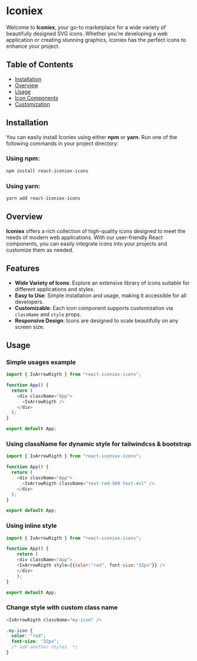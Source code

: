 # Iconiex

Welcome to **Iconiex**, your go-to marketplace for a wide variety of beautifully designed SVG icons. Whether you're developing a web application or creating stunning graphics, Iconiex has the perfect icons to enhance your project.

## Table of Contents

- [Installation](#installation)
- [Overview](#overview)
- [Usage](#usage)
- [Icon Components](#icon-components)
- [Customization](#customization)

## Installation

You can easily install Iconiex using either **npm** or **yarn**. Run one of the following commands in your project directory:

### Using npm:

```bash
npm install react-iconiex-icons
```

### Using yarn:

```bash
yarn add react-iconiex-icons
```

## Overview

**Iconiex** offers a rich collection of high-quality icons designed to meet the needs of modern web applications. With our user-friendly React components, you can easily integrate icons into your projects and customize them as needed.

## Features

- **Wide Variety of Icons**: Explore an extensive library of icons suitable for different applications and styles.
- **Easy to Use**: Simple installation and usage, making it accessible for all developers.
- **Customizable**: Each icon component supports customization via `className` and `style` props.
- **Responsive Design**: Icons are designed to scale beautifully on any screen size.

## Usage

### Simple usages example

```js
import { IxArrowRigth } from "react-iconiex-icons";

function App() {
  return (
    <div className="App">
      <IxArrowRigth />
    </div>
  );
}

export default App;
```

### Using className for dynamic style for tailwindcss & bootstrap

```js
import { IxArrowRigth } from "react-iconiex-icons";

function App() {
  return (
    <div className="App">
      <IxArrowRigth className="text-red-500 text-4xl" />
    </div>
  );
}

export default App;
```

### Using inline style

```js
import { IxArrowRigth } from "react-iconiex-icons";

function App() {
	return (
	<div className="App">
	<IxArrowRigth style={{color:"red", font-size:"32px"}} />
	</div>
	);
}

export default App;
```

### Change style with custom class name

```js
<IxArrowRigth className="my-icon" />
```

```css
.my-icon {
  color: "red";
  font-size: "32px";
  /* add another styles  */
}
```
